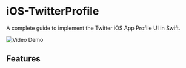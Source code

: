 # iOS-TwitterProfile
A complete guide to implement the Twitter iOS App Profile UI in Swift.

![Video Demo](https://github.com/roytang121/iOS-TwitterProfile/blob/master/img/screencap_1.gif?raw=true)

## Features
